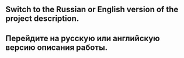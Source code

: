 <h2> Switch to the Russian or English version of the project description. </h2>

<h2> Перейдите на русскую или английскую версию описания работы. </h2>
